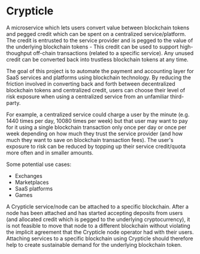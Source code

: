 # Crypticle

A microservice which lets users convert value between blockchain tokens and pegged credit which can be spent on a centralized service/platform.
The credit is entrusted to the service provider and is pegged to the value of the underlying blockchain tokens - This credit can be used to support high-thoughput off-chain transactions (related to a specific service). Any unused credit can be converted back into trustless blockchain tokens at any time.

The goal of this project is to automate the payment and accounting layer for SaaS services and platforms using blockchain technology.
By reducing the friction involved in converting back and forth between decentralized blockchain tokens and centralized credit, users can choose their level of risk exposure when using a centralized service from an unfamiliar third-party.

For example, a centralized service could charge a user by the minute (e.g. 1440 times per day, 10080 times per week) but that user may want to pay for it using a single blockchain transaction only once per day or once per week depending on how much they trust the service provider (and how much they want to save on blockchain transaction fees). The user's exposure to risk can be reduced by topping up their service credit/quota more often and in smaller amounts.

Some potential use cases:

- Exchanges
- Marketplaces
- SaaS platforms
- Games

A Crypticle service/node can be attached to a specific blockchain.
After a node has been attached and has started accepting deposits from users (and allocated credit which is pegged to the underlying cryptocurrency), it is not feasible to move that node to a different blockchain without violating the implicit agreement that the Crypticle node operator had with their users.
Attaching services to a specific blockchain using Crypticle should therefore help to create sustainable demand for the underlying blockchain token.
